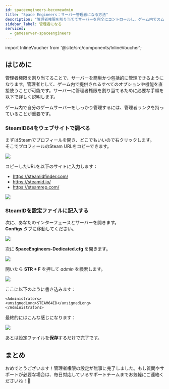 ```yaml
---
id: spaceengineers-becomeadmin
title: "Space Engineers：サーバー管理者になる方法"
description: "管理者権限を割り当ててサーバーを完全にコントロールし、ゲーム内でスムーズに管理する方法をチェック → 今すぐ詳しく見る"
sidebar_label: 管理者になる
services:
  - gameserver-spaceengineers
---
```


import InlineVoucher from '@site/src/components/InlineVoucher';

## はじめに
管理者権限を割り当てることで、サーバーを簡単かつ包括的に管理できるようになります。管理者として、ゲーム内で提供されるすべてのオプションや機能を直接使うことが可能です。サーバーに管理者権限を割り当てるために必要な手順を以下で詳しく説明します。  
<InlineVoucher />

ゲーム内で自分のゲームサーバーをしっかり管理するには、管理者ランクを持っていることが重要です。

### SteamID64をウェブサイトで調べる

まずはSteamでプロフィールを開き、どこでもいいので右クリックします。  
そこでプロフィールのSteam URLをコピーできます。

![](https://screensaver01.zap-hosting.com/index.php/s/pNMMAqQDRPSoo38/preview)

コピーしたURLを以下のサイトに入力します：

- https://steamidfinder.com/
- https://steamid.io/
- https://steamrep.com/

![](https://screensaver01.zap-hosting.com/index.php/s/dBezeZQEoP3KYq5/preview)

### SteamIDを設定ファイルに記入する

次に、あなたのインターフェースとサーバーを開きます。  
**Configs** タブに移動してください。

![](https://screensaver01.zap-hosting.com/index.php/s/NQffqKfjszY23HK/preview)

次に **SpaceEngineers-Dedicated.cfg** を開きます。

![](https://screensaver01.zap-hosting.com/index.php/s/yx2efZLYmW32BZH/preview)

開いたら **STR + F** を押して *admin* を検索します。

![](https://screensaver01.zap-hosting.com/index.php/s/eBgLRwe5Y3itnyt/preview)

ここに以下のように書き込みます：
```
<Administrators>
<unsignedLong>STEAM64ID</unsignedLong>
</Administrators>
```
最終的にはこんな感じになります：

![](https://screensaver01.zap-hosting.com/index.php/s/r7tj3EF6trSiz5x/preview)

あとは設定ファイルを**保存**するだけで完了です。

## まとめ

おめでとうございます！管理者権限の設定が無事に完了しました。もし質問やサポートが必要な場合は、毎日対応しているサポートチームまでお気軽にご連絡くださいね！🙂

<InlineVoucher />